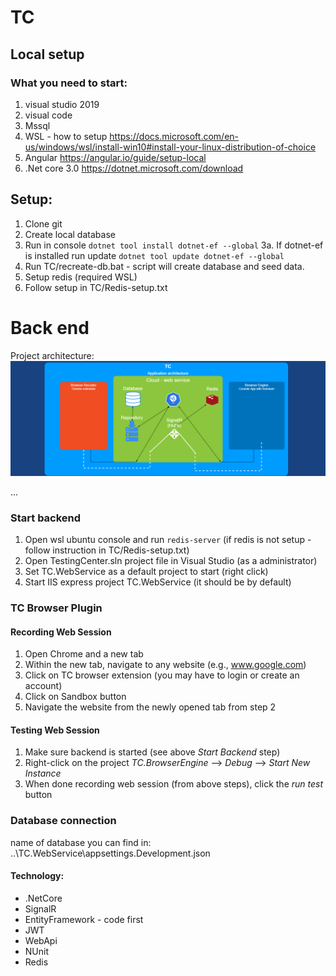 # TC
## Local setup
### What you need to start:
 1. visual studio 2019
 2. visual code
 3. Mssql
 4. WSL - how to setup https://docs.microsoft.com/en-us/windows/wsl/install-win10#install-your-linux-distribution-of-choice
 5. Angular https://angular.io/guide/setup-local
 6. .Net core 3.0 https://dotnet.microsoft.com/download
 
 ## Setup:
 1. Clone git
 2. Create local database
 3. Run in console `dotnet tool install dotnet-ef --global`
 3a. If dotnet-ef is installed run update `dotnet tool update dotnet-ef --global`
 4. Run TC/recreate-db.bat - script will create database and seed data.
 5. Setup redis (required WSL)
 6. Follow setup in TC/Redis-setup.txt
 
 
 # Back end
 Project architecture:
 ![alt text](https://raw.githubusercontent.com/mattx264/TC/master/diagrams/Untitled%20Diagram.png)

 ...
 ### Start backend
 1. Open wsl ubuntu console and run `redis-server` (if redis is not setup - follow instruction in TC/Redis-setup.txt)
 1. Open TestingCenter.sln project file in Visual Studio (as a administrator)
 2. Set TC.WebService as a default project to start (right click)
 3. Start IIS express project TC.WebService (it should be by default)
 
 ### TC Browser Plugin
 #### Recording Web Session
 1. Open Chrome and a new tab
 2. Within the new tab, navigate to any website (e.g., www.google.com)
 3. Click on TC browser extension (you may have to login or create an account)
 4. Click on Sandbox button
 5. Navigate the website from the newly opened tab from step 2
 #### Testing Web Session
 1. Make sure backend is started (see above *Start Backend* step)
 2. Right-click on the project *TC.BrowserEngine* --> *Debug* --> *Start New Instance*
 3. When done recording web session (from above steps), click the *run test* button
 
 
  ### Database connection
  name of database you can find in:
  ..\TC.WebService\appsettings.Development.json

 
 #### Technology:
* .NetCore
* SignalR
* EntityFramework - code first 
* JWT
* WebApi
* NUnit
* Redis
